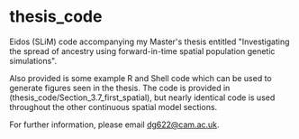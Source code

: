 # thesis_code
Eidos (SLiM) code accompanying my Master's thesis entitled "Investigating the spread of ancestry using forward-in-time spatial population genetic simulations".

Also provided is some example R and Shell code which can be used to generate figures seen in the thesis. The code is provided in (thesis_code/Section_3.7_first_spatial), but nearly identical code is used throughout the other continuous spatial model sections.

For further information, please email dg622@cam.ac.uk.
